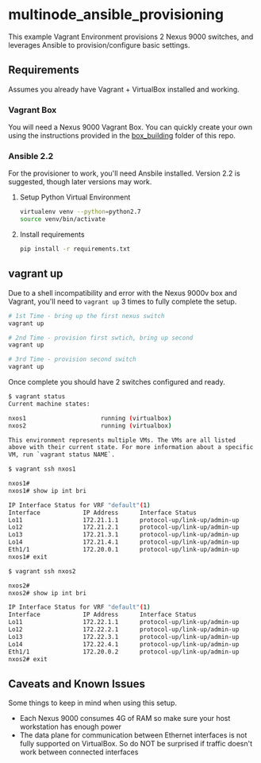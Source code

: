 # multinode\_ansible\_provisioning

This example Vagrant Environment provisions 2 Nexus 9000 switches, and leverages Ansible to provision/configure basic settings.  

## Requirements

Assumes you already have Vagrant + VirtualBox installed and working.  

### Vagrant Box

You will need a Nexus 9000 Vagrant Box.  You can quickly create your own using the instructions provided in the [box_building](../../box_building) folder of this repo.  

### Ansible 2.2

For the provisioner to work, you'll need Ansbile installed.  Version 2.2 is suggested, though later versions may work.  

1. Setup Python Virtual Environment

    ```bash
    virtualenv venv --python=python2.7
    source venv/bin/activate
    ```

1. Install requirements

    ```bash
    pip install -r requirements.txt
    ```

## vagrant up

Due to a shell incompatibility and error with the Nexus 9000v box and Vagrant, you'll need to `vagrant up` 3 times to fully complete the setup.  

```bash
# 1st Time - bring up the first nexus switch
vagrant up

# 2nd Time - provision first swtich, bring up second
vagrant up

# 3rd Time - provision second switch
vagrant up
```

Once complete you should have 2 switches configured and ready.  

```bash
$ vagrant status
Current machine states:

nxos1                     running (virtualbox)
nxos2                     running (virtualbox)

This environment represents multiple VMs. The VMs are all listed
above with their current state. For more information about a specific
VM, run `vagrant status NAME`.

$ vagrant ssh nxos1

nxos1#
nxos1# show ip int bri

IP Interface Status for VRF "default"(1)
Interface            IP Address      Interface Status
Lo11                 172.21.1.1      protocol-up/link-up/admin-up
Lo12                 172.21.2.1      protocol-up/link-up/admin-up
Lo13                 172.21.3.1      protocol-up/link-up/admin-up
Lo14                 172.21.4.1      protocol-up/link-up/admin-up
Eth1/1               172.20.0.1      protocol-up/link-up/admin-up
nxos1# exit

$ vagrant ssh nxos2

nxos2#
nxos2# show ip int bri

IP Interface Status for VRF "default"(1)
Interface            IP Address      Interface Status
Lo11                 172.22.1.1      protocol-up/link-up/admin-up
Lo12                 172.22.2.1      protocol-up/link-up/admin-up
Lo13                 172.22.3.1      protocol-up/link-up/admin-up
Lo14                 172.22.4.1      protocol-up/link-up/admin-up
Eth1/1               172.20.0.2      protocol-up/link-up/admin-up
nxos2# exit
```

## Caveats and Known Issues

Some things to keep in mind when using this setup.

* Each Nexus 9000 consumes 4G of RAM so make sure your host workstation has enough power
* The data plane for communication between Ethernet interfaces is not fully supported on VirtualBox.  So do NOT be surprised if traffic doesn't work between connected interfaces
